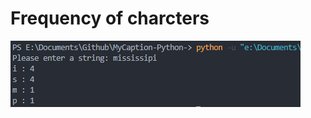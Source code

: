 # Frequency of charcters
![op](https://github.com/asifshaik02/MyCaption-Python-/blob/main/screenshots/freq.png)
